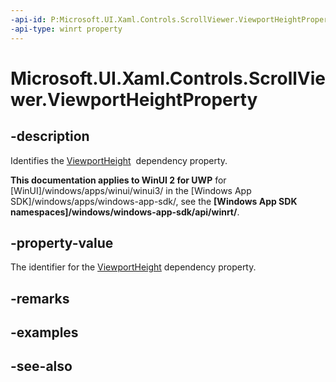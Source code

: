 ```yaml
---
-api-id: P:Microsoft.UI.Xaml.Controls.ScrollViewer.ViewportHeightProperty
-api-type: winrt property
---
```


<!-- Property syntax
public Windows.UI.Xaml.DependencyProperty ViewportHeightProperty { get; }
-->

# Microsoft.UI.Xaml.Controls.ScrollViewer.ViewportHeightProperty

## -description
Identifies the [ViewportHeight](scrollviewer_viewportheight.md)  dependency property.

**This documentation applies to WinUI 2 for UWP** for [WinUI]/windows/apps/winui/winui3/ in the [Windows App SDK]/windows/apps/windows-app-sdk/, see the **[Windows App SDK namespaces]/windows/windows-app-sdk/api/winrt/**.

## -property-value
The identifier for the [ViewportHeight](scrollviewer_viewportheight.md) dependency property.

## -remarks

## -examples

## -see-also
